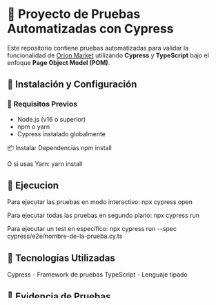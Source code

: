 # 🧪 Proyecto de Pruebas Automatizadas con Cypress

Este repositorio contiene pruebas automatizadas para validar la funcionalidad de [Orion Market](https://dev.market.orion.global/es/store/) utilizando **Cypress** y **TypeScript** bajo el enfoque **Page Object Model (POM)**.

## 📌 **Instalación y Configuración**

### 🔧 **Requisitos Previos**
- Node.js (v16 o superior)
- npm o yarn
- Cypress instalado globalmente

📦 Instalar Dependencias
npm install

O si usas Yarn:
yarn install

## 📌 **Ejecucion**

Para ejecutar las pruebas en modo interactivo:
npx cypress open

Para ejecutar todas las pruebas en segundo plano:
npx cypress run

Para ejecutar un test en específico:
npx cypress run --spec cypress/e2e/nombre-de-la-prueba.cy.ts


## 📌 **Tecnologías Utilizadas**
Cypress - Framework de pruebas
TypeScript - Lenguaje tipado

## 📌 **Evidencia de Pruebas**

Los videos de ejecución se encuentran en la carpeta cypress/videos.

